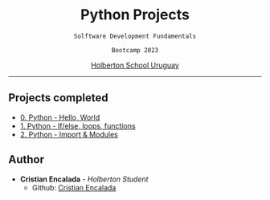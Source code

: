 <div align="center">

# Python Projects

`Solftware Development Fundamentals`

`Bootcamp 2023`

[Holberton School Uruguay](https://holbertonschool.uy/)

</div>

-------------------------------------

## Projects completed

- [0. Python - Hello, World](/python-hello_world/)
- [1. Python - If/else, loops, functions](/python-if_else_loops_functions/)
- [2. Python - Import & Modules](/python-import_modules/)

## Author

* __Cristian Encalada__ - *Holberton Student* 
    - Github: [Cristian Encalada](https://github.com/cristian-encalada/)